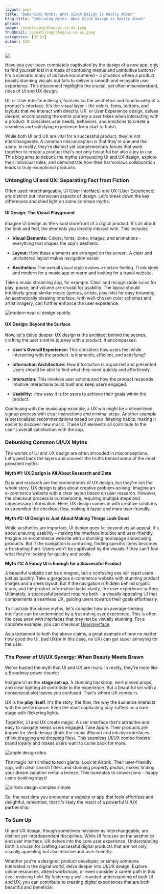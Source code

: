 ```yaml
---
layout: post
title: "Debunking Myths: What UI/UX Design is Really About"
blog-title: "Debunking Myths: What UI/UX Design is Really About"
phrase: 
image: /assets/img/blog/ui-vs-ux.jpeg
thumbnail: /assets/img/blog/ui-vs-ux.jpeg    
categories: [UI UX]
author: ICS
---
```

<script>
    window.addEventListener("scroll", reveal);
    function reveal() {
        var reveals = document.querySelectorAll(".appear");
        for (var i = 0; i < reveals.length; i++) {
            var windowHeight = window.innerHeight;
            var elementTop = reveals[i].getBoundingClientRect().top;
            var elementVisible = 250;
            if (elementTop < windowHeight - elementVisible) {
            reveals[i].classList.add("active");
            } else {
            reveals[i].classList.remove("active");
            }
        }
    }
</script>
<img src="/assets/img/blog/ui-vs-ux.jpeg">

Have you ever been completely captivated by the design of a new app, only to find yourself lost in a maze of confusing menus and unintuitive buttons? It's a scenario many of us have encountered – a situation where a product boasts stunning visuals but fails to deliver a smooth and enjoyable user experience. This disconnect highlights the crucial, yet often misunderstood, roles of UI and UX design. 

UI, or User Interface design, focuses on the aesthetics and functionality of a product's interface. It's the visual layer – the colors, fonts, buttons, and layouts that we interact with directly. UX, or User Experience design, delves deeper, encompassing the entire journey a user takes when interacting with a product. It considers user needs, behaviors, and emotions to create a seamless and satisfying experience from start to finish. 

While both UI and UX are vital for a successful product, they're not interchangeable. A common misconception is that they're one and the same. In reality, they're distinct yet complementary forces that work together to create a product that's not only beautiful but also a joy to use. This blog aims to debunk the myths surrounding UI and UX design, explore their individual roles, and demonstrate how their harmonious collaboration leads to truly exceptional products. 

### Untangling UI and UX: Separating Fact from Fiction 

Often used interchangeably, UI (User Interface) and UX (User Experience) are distinct but interwoven aspects of design. Let's break down the key differences and shed light on some common myths. 

#### UI Design: The Visual Playground 

Imagine UI design as the visual storefront of a digital product. It's all about the look and feel, the elements you directly interact with. This includes:

- **Visual Elements:**
 Colors, fonts, icons, images, and animations - everything that shapes the app's aesthetic.

- **Layout:**
 How these elements are arranged on the screen. A clear and uncluttered layout makes navigation easier.

- **Aesthetics:** 
 The overall visual style evokes a certain feeling. Think sleek and modern for a music app or warm and inviting for a travel website.

Take a music streaming app, for example. Clear and recognizable icons for play, pause, and volume are crucial for usability.  The layout should intuitively group similar music (genres, artists, playlists) for easy browsing. An aesthetically pleasing interface, with well-chosen color schemes and artist imagery, can further enhance the user experience.

<img src="/assets/img/blog/blog_assets/spotify.jpg" alt="modern neat ui design spotify" class="appear">

#### UX Design: Beyond the Surface

Now, let's delve deeper. UX design is the architect behind the scenes, crafting the user's entire journey with a product. It encompasses:

- **User's Overall Experience:**
 This considers how users feel while interacting with the product. Is it smooth, efficient, and satisfying?

- **Information Architecture:** 
 How information is organized and presented. Users should be able to find what they need quickly and effortlessly.

- **Interaction:**
 This involves user actions and how the product responds. Intuitive interactions build trust and keep users engaged.

- **Usability:**
 How easy it is for users to achieve their goals within the product.


Continuing with the music app example, a UX win might be a streamlined signup process with clear instructions and minimal steps. Another example is personalized recommendations based on your listening habits, making it easier to discover new music. These UX elements all contribute to the user's overall satisfaction with the app.

### Debunking Common UI/UX Myths 

The worlds of UI and UX design are often shrouded in misconceptions. Let's peel back the layers and uncover the truths behind some of the most prevalent myths:

**Myth #1:  UX Design is All About Research and Data**

Data and research are the cornerstones of UX design, but they're not the whole story. UX design is also about creative problem-solving.  Imagine an e-commerce website with a clear layout based on user research. However, the checkout process is cumbersome, requiring multiple steps and unnecessary information. Here, UX design comes in with creative solutions to streamline the checkout flow, making it faster and more user-friendly. 

**Myth #2:  UI Design is Just About Making Things Look Good**

While aesthetics are important, UI design goes far beyond visual appeal. It's about ensuring usability – making the interface intuitive and user-friendly. Imagine an e-commerce website with a stunning homepage showcasing products. But if the navigation is confusing, finding specific items becomes a frustrating hunt. Users won't be captivated by the visuals if they can't find what they're looking for quickly and easily.

**Myth #3:  A Fancy UI is Enough for a Successful Product**

A beautiful website can be a magnet, but a confusing one will repel users just as quickly. Take a gorgeous e-commerce website with stunning product images and a sleek layout. But if the navigation is hidden behind cryptic icons, and the product information lacks clarity, the user experience suffers. Ultimately, a successful product requires both – a visually appealing UI that complements a seamless UX, guiding users towards their goals effortlessly. 

To illustrate the above myths, let's consider how an average-looking interface can be undermined by a frustrating user experience.  This is often the case even with interfaces that may not be visually stunning. For a concrete example, you can checkout [Userinyerface](https://userinyerface.com/).

As a testament to both the above claims,  a great example of how no matter how good the UI, bad UX(or in this case, no UX) can get super annoying for the user.

### The Power of UI/UX Synergy: When Beauty Meets Brawn 

We've busted the myth that UI and UX are rivals. In reality, they're more like a Broadway power couple:

Imagine UI as the **stage set-up**. A stunning backdrop, well-placed props, and clear lighting all contribute to the experience. But a beautiful set with a nonsensical plot leaves you confused. That's where UX comes in.

UX is the **play itself**. It's the story, the flow, the way the audience interacts with the performance. Even the most captivating play suffers on a bare stage with flickering lights.

Together, UI and UX create magic. A user interface that's attractive and easy to navigate keeps users engaged. Take Apple. Their products are known for sleek design (think the iconic iPhone) and intuitive interfaces (think dragging and dropping files). This seamless UI/UX combo fosters brand loyalty and makes users want to come back for more. 

<img src="/assets/img/blog/blog_assets/apple.jpg" alt="apple design idea" class="appear">

The magic isn't limited to tech giants. Look at Airbnb. Their user-friendly app, with clear search filters and stunning property photos, makes finding your dream vacation rental a breeze. This translates to conversions – happy users booking stays!

<img src="/assets/img/blog/blog_assets/airbnb.jpg" alt="airbnb design complex simple" class="appear">

So, the next time you encounter a website or app that feels effortless and delightful, remember, that it's likely the result of a powerful UI/UX partnership. 

### To Sum Up 

UI and UX design, though sometimes mistaken as interchangeable, are distinct yet interdependent disciplines. While UI focuses on the aesthetics and user interface, UX delves into the core user experience. Understanding both is crucial for crafting successful digital products that are not only visually appealing but also intuitive and user-friendly.

Whether you're a designer, product developer, or simply someone interested in the digital world, delve deeper into UI/UX design. Explore online resources, attend workshops, or even consider a career path in this ever-evolving field. By fostering a well-rounded understanding of both UI and UX, you can contribute to creating digital experiences that are both beautiful and beneficial.



